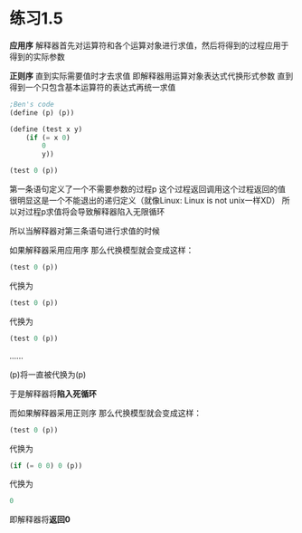 # 练习1.5

**应用序** 解释器首先对运算符和各个运算对象进行求值，然后将得到的过程应用于得到的实际参数

**正则序** 直到实际需要值时才去求值 即解释器用运算对象表达式代换形式参数 直到得到一个只包含基本运算符的表达式再统一求值

```scheme
;Ben's code
(define (p) (p))

(define (test x y)
    (if (= x 0)
        0
        y))

(test 0 (p))
```

第一条语句定义了一个不需要参数的过程p 这个过程返回调用这个过程返回的值 很明显这是一个不能退出的递归定义（就像Linux: Linux is not unix一样XD） 所以对过程p求值将会导致解释器陷入无限循环

所以当解释器对第三条语句进行求值的时候

如果解释器采用应用序 那么代换模型就会变成这样：
```scheme
(test 0 (p))
```
代换为
```scheme
(test 0 (p))
```
代换为
```scheme
(test 0 (p))
```
......

(p)将一直被代换为(p)

于是解释器将**陷入死循环**

而如果解释器采用正则序 那么代换模型就会变成这样：
```scheme
(test 0 (p))
```
代换为
```scheme
(if (= 0 0) 0 (p))
```
代换为
```scheme
0
```
即解释器将**返回0**


